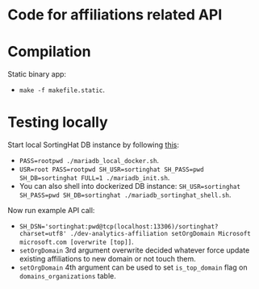 # Code for affiliations related API

# Compilation

Static binary app:
- `make -f makefile.static`.

# Testing locally

Start local SortingHat DB instance by following [this](https://github.com/LF-Engineering/dev-analytics-import-sh-json#usage):

- `PASS=rootpwd ./mariadb_local_docker.sh`.
- `USR=root PASS=rootpwd SH_USR=sortinghat SH_PASS=pwd SH_DB=sortinghat FULL=1 ./mariadb_init.sh`.
- You can also shell into dockerized DB instance: `SH_USR=sortinghat SH_PASS=pwd SH_DB=sortinghat ./mariadb_sortinghat_shell.sh`.

Now run example API call:

- `SH_DSN='sortinghat:pwd@tcp(localhost:13306)/sortinghat?charset=utf8' ./dev-analytics-affiliation setOrgDomain Microsoft microsoft.com [overwrite [top]]`.
- `setOrgDomain` 3rd argument overwrite decided whatever force update existing affiliations to new domain or not touch them.
- `setOrgDomain` 4th argument can be used to set `is_top_domain` flag on `domains_organizations` table.
